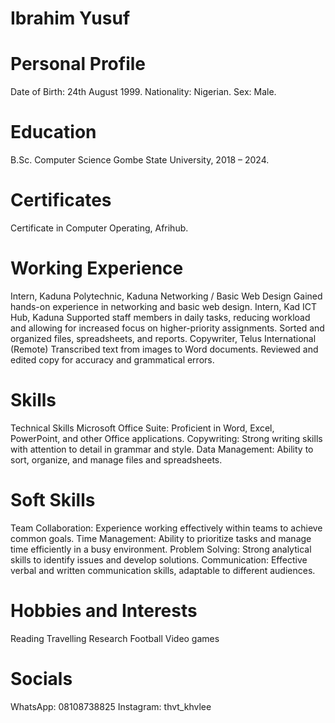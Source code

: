 # Ibrahim Yusuf 
# Personal Profile
Date of Birth: 24th August 1999.
Nationality: Nigerian.
Sex: Male.

# Education
B.Sc. Computer Science
Gombe State University, 2018 – 2024.

# Certificates
Certificate in Computer Operating, Afrihub.



# Working Experience
Intern, Kaduna Polytechnic, Kaduna
Networking / Basic Web Design
Gained hands-on experience in networking and basic web design.
Intern, Kad ICT Hub, Kaduna
Supported staff members in daily tasks, reducing workload and allowing for increased focus on higher-priority assignments.
Sorted and organized files, spreadsheets, and reports.
Copywriter, Telus International (Remote)
Transcribed text from images to Word documents.
Reviewed and edited copy for accuracy and grammatical errors.




# Skills
Technical Skills
Microsoft Office Suite: Proficient in Word, Excel, PowerPoint, and other Office applications.
Copywriting: Strong writing skills with attention to detail in grammar and style.
Data Management: Ability to sort, organize, and manage files and spreadsheets.
# Soft Skills
Team Collaboration: Experience working effectively within teams to achieve common goals.
Time Management: Ability to prioritize tasks and manage time efficiently in a busy environment.
Problem Solving: Strong analytical skills to identify issues and develop solutions.
Communication: Effective verbal and written communication skills, adaptable to different audiences.




# Hobbies and Interests
Reading
Travelling
Research
Football
Video games


# Socials
WhatsApp: 08108738825
Instagram: thvt_khvlee
